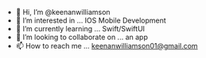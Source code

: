 - 👋 Hi, I’m @keenanwilliamson
- 👀 I’m interested in ... IOS Mobile Development
- 🌱 I’m currently learning ... Swift/SwiftUI
- 💞️ I’m looking to collaborate on ... an app
- 📫 How to reach me ... keenanwilliamson01@gmail.com

<!---
keenanwilliamson/keenanwilliamson is a ✨ special ✨ repository because its `README.md` (this file) appears on your GitHub profile.
You can click the Preview link to take a look at your changes.
--->
